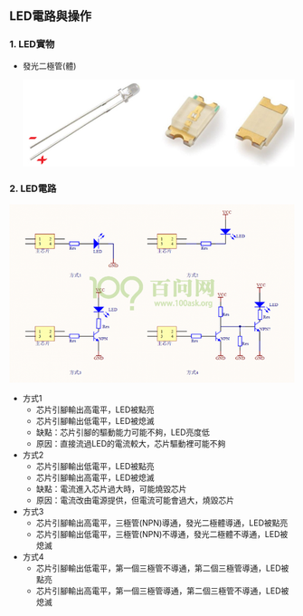 ## LED電路與操作

### 1. LED實物

* 發光二極管(體)

  ![](pic/02_GPIO类电路/25_led.png)

### 2. LED電路

![](pic/02_GPIO类电路/08_led_sch.png)

* 方式1
  * 芯片引腳輸出高電平，LED被點亮
  * 芯片引腳輸出低電平，LED被熄滅
  * 缺點：芯片引腳的驅動能力可能不夠，LED亮度低
  * 原因：直接流過LED的電流較大，芯片驅動裡可能不夠
* 方式2
  * 芯片引腳輸出低電平，LED被點亮
  * 芯片引腳輸出高電平，LED被熄滅
  * 缺點：電流進入芯片過大時，可能燒毀芯片
  * 原因：電流改由電源提供，但電流可能會過大，燒毀芯片
* 方式3
  * 芯片引腳輸出高電平，三極管(NPN)導通，發光二極體導通，LED被點亮
  * 芯片引腳輸出低電平，三極管(NPN)不導通，發光二極體不導通，LED被熄滅
* 方式4
  * 芯片引腳輸出低電平，第一個三極管不導通，第二個三極管導通，LED被點亮
  * 芯片引腳輸出高電平，第一個三極管導通，第二個三極管不導通，LED被熄滅



